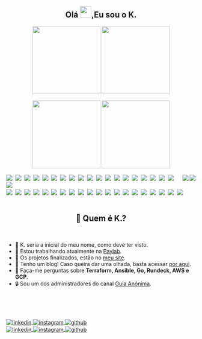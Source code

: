 <div class="title">
  <h2 align="center">Olá <img src="https://raw.githubusercontent.com/kaueMarques/kaueMarques/master/hi.gif" width="30px">,Eu sou o K.</h2>
</div>

<div class="vercel-analytics">
  <div class="dark-theme">
    <p align="center">
      <a><img height="180em" src="https://github-readme-stats.vercel.app/api?username=stephan-lopes&show_icons=true&theme=github_dark&include_all_commits=true&count_private=true" /></a>
      <a> <img height="180em" src="https://github-readme-stats.vercel.app/api/top-langs/?username=stephan-lopes&layout=compact&langs_count=7&theme=github_dark" /></a>
    </p>
  </div>
  <div class="light-theme">
    <p align="center">
      <a><img height="180em" src="https://github-readme-stats.vercel.app/api?username=stephan-lopes&show_icons=true&theme=github&include_all_commits=true&count_private=true" /></a>
      <a> <img height="180em" src="https://github-readme-stats.vercel.app/api/top-langs/?username=stephan-lopes&layout=compact&langs_count=7&theme=github" /></a>
    </p>
  </div>
</div>

<div class="card">
  <div class="dark-theme">
    <a href="https://stephan-lopes.github.io#gh-dark-mode-only"><img align="right" src="https://gist.githubusercontent.com/stephan-lopes/26c930964dea34c8016f78f74359ebfc/raw/fab73228eb801371e0e19df937c96283f3285021/profile-card.svg" /></a>
  </div>
  <div class="light-theme">
    <a href="https://stephan-lopes.github.io#gh-light-mode-only"><img align="right" src="https://gist.githubusercontent.com/stephan-lopes/26c930964dea34c8016f78f74359ebfc/raw/fab73228eb801371e0e19df937c96283f3285021/profile-light-card.svg" /></a>
  </div>
</div>

<div class="badges">
  <div class="dark-theme">
    <a href="https://www.linux.org/#gh-dark-mode-only"><img src="https://img.shields.io/badge/-Linux-05122A?style=flat&logo=linux" /></a>&nbsp;
    <a href="https://go.dev/#gh-dark-mode-only"><img src="https://img.shields.io/badge/-Go-05122A?style=flat&logo=go" /></a>&nbsp;
    <a href="https://git-scm.com/#gh-dark-mode-only"><img src="https://img.shields.io/badge/-Git-05122A?style=flat&logo=git" /></a>&nbsp;
    <a href="https://www.gnu.org/software/bash/#gh-dark-mode-only"><img src="https://img.shields.io/badge/-Bash-05122A?style=flat&logo=gnu-bash" /></a>&nbsp;
    <a href="https://www.docker.com/#gh-dark-mode-only"><img src="https://img.shields.io/badge/-Docker-05122A?style=flat&logo=docker" /></a>&nbsp;
    <a href="https://www.jenkins.io/#gh-dark-mode-only"><img src="https://img.shields.io/badge/-Jenkins-05122A?style=flat&logo=jenkins&logoColor=white" /></a>&nbsp;
    <a href="https://www.ansible.com/#gh-dark-mode-only"><img src="https://img.shields.io/badge/-Ansible-05122A?style=flat&logo=ansible" /></a>&nbsp;
    <a href="https://www.vagrantup.com/#gh-dark-mode-only"><img src="https://img.shields.io/badge/-Vagrant-05122A?style=flat&logo=vagrant" /></a>&nbsp;
    <a href="https://www.terraform.io/#gh-dark-mode-only"><img src="https://img.shields.io/badge/-Terraform-05122A?style=flat&logo=terraform" /></a>&nbsp;
    <a href="https://www.packer.io/#gh-dark-mode-only"><img src="https://img.shields.io/badge/-Packer-05122A?style=flat&logo=packer" /></a>&nbsp;
    <a href="https://www.consul.io/#gh-dark-mode-only"><img src="https://img.shields.io/badge/-Consul-05122A?style=flat&logo=consul" /></a>&nbsp;
    <a href="https://www.digitalocean.com/#gh-dark-mode-only"><img src="https://img.shields.io/badge/-DigitalOcean-05122A?style=flat&logo=digitalocean" /></a>&nbsp;
    <a href="https://cloud.google.com/#gh-dark-mode-only"><img src="https://img.shields.io/badge/-GCP-05122A?style=flat&logo=google-cloud" /></a>&nbsp;
    <a href="https://aws.amazon.com/pt/#gh-dark-mode-only"><img src="https://img.shields.io/badge/-AWS-05122A?style=flat&logo=amazon-aws&logoColor=yellow" /></a>&nbsp;
    <a href="https://openvpn.net/#gh-dark-mode-only"><img src="https://img.shields.io/badge/-OpenVPN-05122A?style=flat&logo=openvpn" /></a>&nbsp;
    <a href="https://httpd.apache.org/#gh-dark-mode-only"><img src="https://img.shields.io/badge/-Apache-05122A?style=flat&logo=apache" /></a>&nbsp;
    <a href="https://www.nginx.com/#gh-dark-mode-only"><img src="https://img.shields.io/badge/-NGinX-05122A?style=flat&logo=nginx" /></a>&nbsp;
    <a href="https://www.graylog.org/products/open-source#gh-dark-mode-only"><img src="https://img.shields.io/badge/-Graylog-05122A?style=flat&logo=graylog" /></a>&nbsp;
    <a href="https://prometheus.io/#gh-dark-mode-only"><img src="https://img.shields.io/badge/-Prometheus-05122A?style=flat&logo=prometheus" /></a>&nbsp;
    <a href="https://prometheus.io/#gh-dark-mode-only"><img src="https://img.shields.io/badge/-Grafana-05122A?style=flat&logo=grafana" /></a>&nbsp;
  </div>

  <div class="light-theme">
    <a href="https://www.linux.org/#gh-light-mode-only"><img src="https://img.shields.io/badge/-Linux-F5F5F5?style=flat&logo=linux" /></a>&nbsp;
    <a href="https://go.dev/#gh-light-mode-only"><img src="https://img.shields.io/badge/-Go-F5F5F5?style=flat&logo=go" /></a>&nbsp;
    <a href="https://git-scm.com/#gh-light-mode-only"><img src="https://img.shields.io/badge/-Git-F5F5F5?style=flat&logo=git" /></a>&nbsp;
    <a href="https://www.gnu.org/software/bash/#gh-light-mode-only"><img src="https://img.shields.io/badge/-Bash-F5F5F5?style=flat&logo=gnu-bash" /></a>&nbsp;
    <a href="https://www.docker.com/#gh-light-mode-only"><img src="https://img.shields.io/badge/-Docker-F5F5F5?style=flat&logo=docker" /></a>&nbsp;
    <a href="https://www.jenkins.io/#gh-light-mode-only"><img src="https://img.shields.io/badge/-Jenkins-F5F5F5?style=flat&logo=jenkins&logoColor=black" /></a>&nbsp;
    <a href="https://www.ansible.com/#gh-light-mode-only"><img src="https://img.shields.io/badge/-Ansible-F5F5F5?style=flat&logo=ansible&logoColor=black" /></a>&nbsp;
    <a href="https://www.vagrantup.com/#gh-light-mode-only"><img src="https://img.shields.io/badge/-Vagrant-F5F5F5?style=flat&logo=vagrant&logoColor=blue" /></a>&nbsp;
    <a href="https://www.terraform.io/#gh-light-mode-only"><img src="https://img.shields.io/badge/-Terraform-F5F5F5?style=flat&logo=terraform&logoColor=purple" /></a>&nbsp;
    <a href="https://www.packer.io/#gh-light-mode-only"><img src="https://img.shields.io/badge/-Packer-F5F5F5?style=flat&logo=packer" /></a>&nbsp;
    <a href="https://www.consul.io/#gh-light-mode-only"><img src="https://img.shields.io/badge/-Consul-F5F5F5?style=flat&logo=consul" /></a>&nbsp;
    <a href="https://www.digitalocean.com/#gh-light-mode-only"><img src="https://img.shields.io/badge/-DigitalOcean-F5F5F5?style=flat&logo=digitalocean" /></a>&nbsp;
    <a href="https://cloud.google.com/#gh-light-mode-only"><img src="https://img.shields.io/badge/-GCP-F5F5F5?style=flat&logo=google-cloud" /></a>&nbsp;
    <a href="https://aws.amazon.com/pt/#gh-light-mode-only"><img src="https://img.shields.io/badge/-AWS-F5F5F5?style=flat&logo=amazon-aws&logoColor=yellow" /></a>&nbsp;
    <a href="https://openvpn.net/#gh-light-mode-only"><img src="https://img.shields.io/badge/-OpenVPN-F5F5F5?style=flat&logo=openvpn" /></a>&nbsp;
    <a href="https://httpd.apache.org/#gh-light-mode-only"><img src="https://img.shields.io/badge/-Apache-F5F5F5?style=flat&logo=apache&logoColor=black" /></a>&nbsp;
    <a href="https://www.nginx.com/#gh-light-mode-only"><img src="https://img.shields.io/badge/-NGinX-F5F5F5?style=flat&logo=nginx&logoColor=3AA33E" /></a>&nbsp;
    <a href="https://www.graylog.org/products/open-source#gh-light-mode-only"><img src="https://img.shields.io/badge/-Graylog-F5F5F5?style=flat&logo=graylog" /></a>&nbsp;
    <a href="https://prometheus.io/#gh-light-mode-only"><img src="https://img.shields.io/badge/-Prometheus-F5F5F5?style=flat&logo=prometheus" /></a>&nbsp;
    <a href="https://prometheus.io/#gh-light-mode-only"><img src="https://img.shields.io/badge/-Grafana-F5F5F5?style=flat&logo=grafana" /></a>&nbsp;
</div>

<br>

<div class="description">
  <div class="description-title">
    <h2 align="center">🤔 Quem é K.?</h2>
  </div>

  <br>

  <div class="description-list">
    <ul>
      <li>🤣 K. seria a inicial do meu nome, como deve ter visto.</li>
      <li>💼 Estou trabalhando atualmente na <a href="https://paylab.com.br">Paylab</a>.</li>
      <li>🚀 Os projetos finalizados, estão no <a href="https://stephan-lopes.github.io">meu site</a>.</li>
      <li>📝 Tenho um blog! Caso queira dar uma olhada, basta acessar <a href="https://stephan-lopes.github.io/blog/">por aqui</a>.</li>
      <li>💬 Faça-me perguntas sobre <b>Terraform, Ansible, Go, Rundeck, AWS e GCP</b>.</li>
      <li>🔒 Sou um dos administradores do canal <a href="https://guiaanonima.com">Guia Anônima</a>.</li>
    </ul>
  </div>
</div>

<br>
<br>
<br>

<div class="footer">
  <p align="center">
    <div class="dark-theme">
      <a href="https://linkedin.com/in/kevenstephan#gh-dark-mode-only" target="_blank">
        <img align="center" src="https://img.shields.io/badge/-LinkedIn-05122A?style=flat&logo=linkedin" alt="linkedin" />
      </a>
      <a href="https://instagram.com/keven_slopes#gh-dark-mode-only" target="_blank">
        <img align="center" src="https://img.shields.io/badge/-Instagram-05122A?style=flat&logo=instagram"
          alt="instagram" />
      </a>
      <a href="https://github.com/stephan-lopes#gh-dark-mode-only" target="_blank">
        <img align="center" src="https://img.shields.io/badge/-GitHub-05122A?style=flat&logo=github" alt="github" />
      </a>
    </div>
    <div class="light-theme">
      <a href="https://linkedin.com/in/kevenstephan#gh-light-mode-only" target="_blank">
        <img align="center" src="https://img.shields.io/badge/-LinkedIn-F5F5F5?style=flat&logo=linkedin&logoColor=black" alt="linkedin" />
      </a>
      <a href="https://instagram.com/keven_slopes#gh-light-mode-only" target="_blank">
        <img align="center" src="https://img.shields.io/badge/-Instagram-F5F5F5?style=flat&logo=instagram"
          alt="instagram" />
      </a>
      <a href="https://github.com/stephan-lopes#gh-light-mode-only" target="_blank">
        <img align="center" src="https://img.shields.io/badge/-GitHub-F5F5F5?style=flat&logo=github&logoColor=black" alt="github" />
      </a>
    </div>
  </p>
</div>